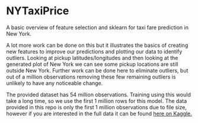 # NYTaxiPrice
A basic overview of feature selection and sklearn for taxi fare prediction in New York.

A lot more work can be done on this but it illustrates the basics of creating new features to improve our predictions and plotting our data to identify outliers. Looking at pickup latitudes/longitudes and then looking at the generated plot of New York we can see some pickup locations are still outside New York. Further work can be done here to eliminate outliers, but out of a million observations removing these few remaining outliers is unlikely to have any noticeable change.

The provided dataset has 54 million observations. Training using this would take a long time, so we use the first 1 million rows for this model. The data provided in this repo is only the first 1 million observations due to file size, however if you are interested in the full data it can be found [here on Kaggle.](https://www.kaggle.com/c/new-york-city-taxi-fare-prediction/data)

